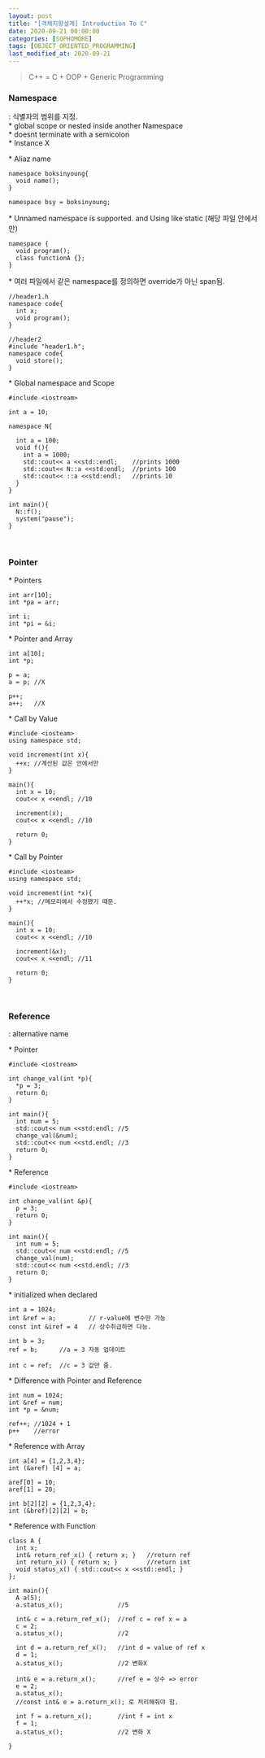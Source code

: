 ```yaml
---
layout: post
title: "[객체지향설계] Introduction To C"
date: 2020-09-21 00:00:00
categories: [SOPHOMORE]
tags: [OBJECT_ORIENTED_PROGRAMMING]
last_modified_at: 2020-09-21
---
```


> C++ = C + OOP + Generic Programming

### Namespace

<p>
: 식별자의 범위를 지정.
<br>* global scope or nested inside another Namespace
<br>* doesnt terminate with a semicolon
<br>* Instance X
</p>

<p>* Aliaz name</p>

```{.cpp}
namespace boksinyoung{
  void name();
}

namespace bsy = boksinyoung;
```

<p>
* Unnamed namespace is supported. and Using like static (해당 파일 안에서만)
</p>

```{.cpp}
namespace {
  void program();
  class functionA {};
}
```

<p>
* 여러 파일에서 같은 namespace를 정의하면 override가 아닌 span됨.
</p>

```{.cpp}
//header1.h
namespace code{
  int x;
  void program();
}

//header2
#include "header1.h";
namespace code{
  void store();
}
```

<p>
* Global namespace and Scope
</p>

```{.cpp}
#include <iostream>

int a = 10;

namespace N{

  int a = 100;
  void f(){
    int a = 1000;
    std::cout<< a <<std::endl;    //prints 1000
    std::cout<< N::a <<std:endl;  //prints 100
    std::cout<< ::a <<std:endl;   //prints 10
  }
}

int main(){
  N::f();
  system("pause");
}

```

<br>

### Pointer

<p>* Pointers</p>

```{.cpp}
int arr[10];
int *pa = arr;

int i;
int *pi = &i;
```

<p>* Pointer and Array</p>

```{.cpp}
int a[10];
int *p;

p = a;
a = p; //X

p++;
a++;   //X
```

<p>* Call by Value</p>

```{.cpp}
#include <iosteam>
using namespace std;

void increment(int x){
  ++x; //계산된 값은 안에서만
}

main(){
  int x = 10;
  cout<< x <<endl; //10

  increment(x);
  cout<< x <<endl; //10

  return 0;
}
```

<p>* Call by Pointer</p>

```{.cpp}
#include <iosteam>
using namespace std;

void increment(int *x){
  ++*x; //메모리에서 수정했기 때문.
}

main(){
  int x = 10;
  cout<< x <<endl; //10

  increment(&x);
  cout<< x <<endl; //11

  return 0;
}
```

<br>

### Reference

<p>: alternative name</p>

<p>* Pointer</p>

```{.cpp}
#include <iostream>

int change_val(int *p){
  *p = 3;
  return 0;
}

int main(){
  int num = 5;
  std::cout<< num <<std:endl; //5
  change_val(&num);
  std::cout<< num <<std.endl; //3
  return 0;
}
```

<p>* Reference</p>

```{.cpp}
#include <iostream>

int change_val(int &p){
  p = 3;
  return 0;
}

int main(){
  int num = 5;
  std::cout<< num <<std:endl; //5
  change_val(num);
  std::cout<< num <<std.endl; //3
  return 0;
}
```

<p>
* initialized when declared
</p>

```{.cpp}
int a = 1024;
int &ref = a;         // r-value에 변수만 가능
const int &iref = 4   // 상수취급하면 다능.

int b = 3;
ref = b;      //a = 3 자동 업데이트

int c = ref;  //c = 3 값만 줌.
```

<p>* Difference with Pointer and Reference</p>

```{.cpp}
int num = 1024;
int &ref = num;
int *p = &num;

ref++; //1024 + 1
p++    //error
```

<p>* Reference with Array</p>

```{.cpp}
int a[4] = {1,2,3,4};
int (&aref) [4] = a;

aref[0] = 10;
aref[1] = 20;

int b[2][2] = {1,2,3,4};
int (&bref)[2][2] = b;
```

<p>* Reference with Function</p>

```{.cpp}
class A {
  int x;
  int& return_ref_x() { return x; }   //return ref
  int return_x() { return x; }        //return int
  void status_x() { std::cout<< x <<std::endl; }
};

int main(){
  A a(5);
  a.status_x();               //5

  int& c = a.return_ref_x();  //ref c = ref x = a
  c = 2;
  a.status_x();               //2

  int d = a.return_ref_x();   //int d = value of ref x
  d = 1;
  a.status_x();               //2 변화X

  int& e = a.return_x();      //ref e = 상수 => error
  e = 2;
  a.status_x();
  //const int& e = a.return_x(); 로 처리해줘야 함.

  int f = a.return_x();       //int f = int x
  f = 1;
  a.status_x();               //2 변화 X

}
```

<br>
<br>




